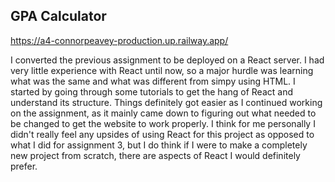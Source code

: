 ## GPA Calculator

https://a4-connorpeavey-production.up.railway.app/

I converted the previous assignment to be deployed on a React server. I had very little experience with React until now, so a major hurdle was learning what was the same and what was different from simpy using HTML. I started by going through some tutorials to get the hang of React and understand its structure. Things definitely got easier as I continued working on the assignment, as it mainly came down to figuring out what needed to be changed to get the website to work properly. I think for me personally I didn't really feel any upsides of using React for this project as opposed to what I did for assignment 3, but I do think if I were to make a completely new project from scratch, there are aspects of React I would definitely prefer.
